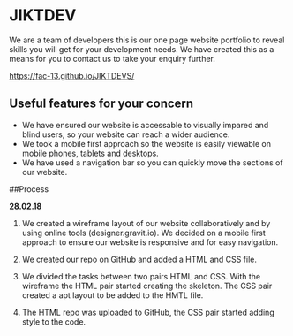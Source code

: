 # JIKTDEV
We are a team of developers this is our one page website portfolio to reveal skills you will get for your development needs. We have created this as a means for you to contact us to take your enquiry further.

https://fac-13.github.io/JIKTDEVS/

## Useful features for your concern
- We have ensured our website is accessable to visually impared and blind users, so your website can reach a wider audience.
- We took a mobile first approach so the website is easily viewable on mobile phones, tablets and desktops.
-  We have used a navigation bar so you can quickly move the sections of our website.

##Process

****28.02.18****

1. We created a wireframe layout of our website collaboratively and by using online tools (designer.gravit.io). We decided on a mobile first approach to ensure our website is responsive and for easy navigation.

2. We created our repo on GitHub and added a HTML and CSS file.

3. We divided the tasks between two pairs HTML and CSS. With the wireframe the HTML pair started creating the skeleton. The CSS pair created a apt layout to be added to the HMTL file.

4. The HTML repo was uploaded to GitHub, the CSS pair started adding style to the code.
